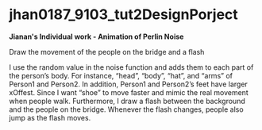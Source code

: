 # jhan0187_9103_tut2DesignPorject
**Jianan's Individual work - Animation of Perlin Noise**

Draw the movement of the people on the bridge and a flash

I use the random value in the noise function and adds them to each part of the person’s body. For instance, “head”, “body”, “hat”, and “arms” of Person1 and Person2. In addition, Person1 and Person2’s feet have larger xOffest. Since I want “shoe”
to move faster and mimic the real movement when people walk. Furthermore, I draw a flash between the background and the people on the bridge. Whenever the flash changes, people also jump as the flash moves.